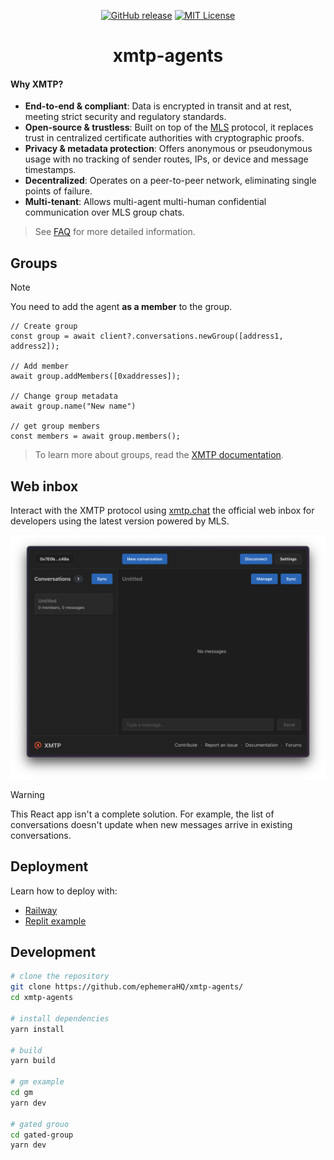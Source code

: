 <div align="center">

[![GitHub release](https://img.shields.io/github/release/ephemerahq/xmtp-agents.svg)](https://github.com/huggingface/smolagents/releases)
[![MIT License](https://img.shields.io/github/license/ephemerahq/xmtp-agents)](https://github.com/ephemerahq/xmtp-agents/blob/main/LICENSE)

# xmtp-agents

</div>

#### Why XMTP?

- **End-to-end & compliant**: Data is encrypted in transit and at rest, meeting strict security and regulatory standards.
- **Open-source & trustless**: Built on top of the [MLS](https://messaginglayersecurity.rocks/) protocol, it replaces trust in centralized certificate authorities with cryptographic proofs.
- **Privacy & metadata protection**: Offers anonymous or pseudonymous usage with no tracking of sender routes, IPs, or device and message timestamps.
- **Decentralized**: Operates on a peer-to-peer network, eliminating single points of failure.
- **Multi-tenant**: Allows multi-agent multi-human confidential communication over MLS group chats.

> See [FAQ](https://docs.xmtp.org/intro/faq) for more detailed information.

## Groups

> [!NOTE]
> You need to add the agent **as a member** to the group.

```tsx
// Create group
const group = await client?.conversations.newGroup([address1, address2]);

// Add member
await group.addMembers([0xaddresses]);

// Change group metadata
await group.name("New name")

// get group members
const members = await group.members();
```

> To learn more about groups, read the [XMTP documentation](https://docs.xmtp.org).

## Web inbox

Interact with the XMTP protocol using [xmtp.chat](https://xmtp.chat) the official web inbox for developers using the latest version powered by MLS.

![](/chat.png)

> [!WARNING]
> This React app isn't a complete solution. For example, the list of conversations doesn't update when new messages arrive in existing conversations.

## Deployment

Learn how to deploy with:

- [Railway](/tutorials/railway/)
- [Replit example](/tutorials/replit/)

## Development

```bash
# clone the repository
git clone https://github.com/ephemeraHQ/xmtp-agents/
cd xmtp-agents

# install dependencies
yarn install

# build
yarn build

# gm example
cd gm
yarn dev

# gated grouo
cd gated-group
yarn dev
```
